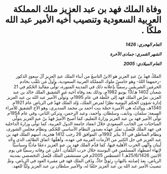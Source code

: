 <h1 dir="rtl">وفاة الملك فهد بن عبد العزيز ملك المملكة العربية السعودية وتنصيب أخيه الأمير عبد الله ملكًا .</h1>

<h5 dir="rtl">العام الهجري:  1426

الشهر القمري: جمادى الآخرة

العام الميلادي: 2005</h5>

<p dir="rtl">الملكُ فهدُ بنُ عبدِ العزيزِ هو الابنُ التاسعُ من أبناء الملك عبدِ العزيزِ آلَ سعودٍ الذكور -رحمهما اللهُ- وهو خامسُ ملوك المملكة العربية السعودية، وأولُ مَن تلقَّب بخادم الحرمَينِ الشريفَينِ رسميًّا بإعلانه ذلك في المدينة المنورة، تولَّى مقاليدَ الحُكم في 21 شعبان 1402 هـ/13 يونيو 1982م، وذلك بعد وفاة أخيه غير الشقيق الملك خالد بن عبد العزيز، تعرَّض الملك فهد إلى جَلْطة في عام 1995م، وتولَّى الأمير عبد الله بن عبد العزيز إدارة شؤون الحكم اليومية نظرًا لمرض الملك، وُلد الملك فهدٌ في الرياض عامَ 1921م 1340هـ، ووالدتُه هي الأميرة حصَّة بنت أحمد بن محمد السديري، وهو الأخ الشقيق للأمراء السبعة: سلمان، ونايف، وسلطان، وأحمد، وعبد الرحمن، وتركي الثاني، وفي عام 1954م تولَّى الأمير فهد بن عبد العزيز وزارةَ التعليم، كما أصبح الأميرُ فهدُ بنُ عبد العزيز يتولَّى المباحثات من الجانب السعودي خلالَ انعقاد جامعة الدول العربية، كما تولَّى وزارةَ الداخلية في عهد الملك فَيْصل، تميَّز عهدُه بصدور النظام الأساسي للحُكم، ونظام مجلس الشورى، ونظام المناطق في 31 يناير 1992م، الموافق 26 رجب 1412 هجرية، أسهم الملك فهد بن عبد العزيز في حل الكثير من الأزمات العربية في عهده، وأهمُّها: اتفاق الطائف الذي وحَّد لُبنان وأنْهى الحرب الأهلية فيها، كما قدَّم الملك فهد بن عبد العزيز دعمًا ماديًّا وسياسيًّا لإنهاء اضطهاد المسلمين في البوسنة خلال حرب البَلْقان، أُعلن عن وفاته رسميًّا في يوم الاثنين 25/6/1426هـ 1 أغسطس 2005م في مستشفى الملك فَيْصل التخصصي بمدينة الرياض، بعدَ إصابته بالتهابٍ رِئويٍّ حادٍّ، ودُفن الملك فهد في مقبرة العود في الرياض، وتمَّ تنصيبُ الأمير عبد الله بن عبد العزيز خلفًا له، والأمير سلطان بن عبد العزيز وليًّا للعهد.</p></br>
